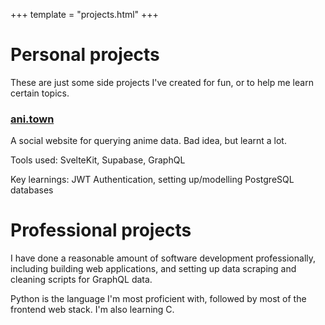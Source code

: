 +++
template = "projects.html"
+++

# Personal projects

These are just some side projects I've created for fun, or to help me learn certain topics.

### [ani.town](https://ani.town)

A social website for querying anime data. Bad idea, but learnt a lot.

Tools used: SvelteKit, Supabase, GraphQL

Key learnings: JWT Authentication, setting up/modelling PostgreSQL databases

# Professional projects

I have done a reasonable amount of software development professionally, including building web applications, and setting up data scraping and cleaning scripts for GraphQL data.

Python is the language I'm most proficient with, followed by most of the frontend web stack. I'm also learning C.
